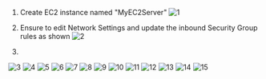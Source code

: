 
1. Create EC2 instance named "MyEC2Server"
![1](https://github.com/prashantlangade306/12weeksawschallenge/assets/57378421/0a31d2d3-d9c9-4caa-8de8-d47bc8333f0a)

2. Ensure to edit Network Settings and update the inbound Security Group rules as shown
![2](https://github.com/prashantlangade306/12weeksawschallenge/assets/57378421/b0d5e9f1-dd74-47b6-856e-87f2173f7511)

3. 
![3](https://github.com/prashantlangade306/12weeksawschallenge/assets/57378421/3991f288-09b4-4eb6-ae30-b0ea11f9744c)
![4](https://github.com/prashantlangade306/12weeksawschallenge/assets/57378421/3afc971f-ee52-4288-9ee9-56aa040e61c6)
![5](https://github.com/prashantlangade306/12weeksawschallenge/assets/57378421/2d523433-edfe-4aea-86ad-0c1bf31d502b)
![6](https://github.com/prashantlangade306/12weeksawschallenge/assets/57378421/0fec2fd3-1946-4c10-8a95-5327cb22580c)
![7](https://github.com/prashantlangade306/12weeksawschallenge/assets/57378421/1f427a5a-74f3-4c2c-9dde-6e5e77061ced)
![8](https://github.com/prashantlangade306/12weeksawschallenge/assets/57378421/d99cedb7-0bac-4e99-8e38-bbb1cb186a63)
![9](https://github.com/prashantlangade306/12weeksawschallenge/assets/57378421/e1fe875f-c74a-4c5c-b44e-052bcdf4410f)
![10](https://github.com/prashantlangade306/12weeksawschallenge/assets/57378421/f198d313-8009-4872-81ed-4189de25ea78)
![11](https://github.com/prashantlangade306/12weeksawschallenge/assets/57378421/ace01784-4013-4d10-ae8d-c8ae9c359c6e)
![12](https://github.com/prashantlangade306/12weeksawschallenge/assets/57378421/88b4bf13-cdc8-4e85-8acf-5a6d9b1f34b4)
![13](https://github.com/prashantlangade306/12weeksawschallenge/assets/57378421/847d3109-0592-484f-b8fc-059c5f65e1ef)
![14](https://github.com/prashantlangade306/12weeksawschallenge/assets/57378421/26ff5e39-5ea1-4e58-bc13-9fcdc9dddc04)
![15](https://github.com/prashantlangade306/12weeksawschallenge/assets/57378421/d06515c8-7af9-4eec-9479-b5d451522b7f)
